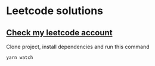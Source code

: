 <h1>Leetcode solutions</h1>

<h2><a href="https://leetcode.com/elyorsh/">Check my leetcode account</a></h2>

Clone project, install dependencies and run this command

``````
yarn watch
``````